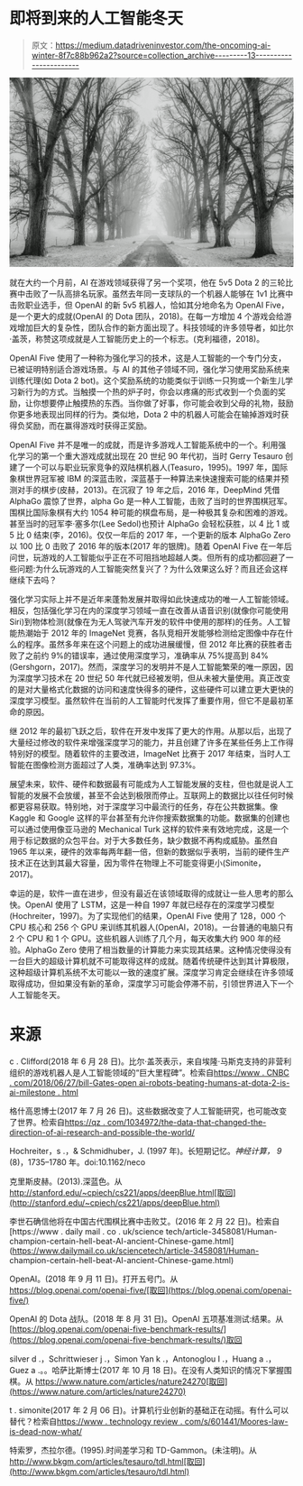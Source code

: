 # 即将到来的人工智能冬天

> 原文：<https://medium.datadriveninvestor.com/the-oncoming-ai-winter-8f7c88b962a2?source=collection_archive---------13----------------------->

![](img/7667d893f4a982f03607cd04d7489576.png)

就在大约一个月前，AI 在游戏领域获得了另一个奖项，他在 5v5 Dota 2 的三轮比赛中击败了一队高排名玩家。虽然去年同一支球队的一个机器人能够在 1v1 比赛中击败职业选手，但 OpenAI 的新 5v5 机器人，恰如其分地命名为 OpenAI Five，是一个更大的成就(OpenAI 的 Dota 团队，2018)。在每一方增加 4 个游戏会给游戏增加巨大的复杂性，团队合作的新方面出现了。科技领域的许多领导者，如比尔·盖茨，称赞这项成就是人工智能历史上的一个标志。(克利福德，2018)。

OpenAI Five 使用了一种称为强化学习的技术，这是人工智能的一个专门分支，已被证明特别适合游戏场景。与 AI 的其他子领域不同，强化学习使用奖励系统来训练代理(如 Dota 2 bot)。这个奖励系统的功能类似于训练一只狗或一个新生儿学习新行为的方式。当触摸一个热的炉子时，你会以疼痛的形式收到一个负面的奖励，让你想要停止触摸热的东西。当你做了好事，你可能会收到父母的礼物，鼓励你更多地表现出同样的行为。类似地，Dota 2 中的机器人可能会在输掉游戏时获得负奖励，而在赢得游戏时获得正奖励。

OpenAI Five 并不是唯一的成就，而是许多游戏人工智能系统中的一个。利用强化学习的第一个重大游戏成就出现在 20 世纪 90 年代初，当时 Gerry Tesauro 创建了一个可以与职业玩家竞争的双陆棋机器人(Teasuro，1995)。1997 年，国际象棋世界冠军被 IBM 的深蓝击败，深蓝基于一种算法来快速搜索可能的结果并预测对手的棋步(皮赫，2013)。在沉寂了 19 年之后，2016 年，DeepMind 凭借 AlphaGo 震惊了世界，alpha Go 是一种人工智能，击败了当时的世界围棋冠军。围棋比国际象棋有大约 1054 种可能的棋盘布局，是一种极其复杂和困难的游戏。甚至当时的冠军李·塞多尔(Lee Sedol)也预计 AlphaGo 会轻松获胜，以 4 比 1 或 5 比 0 结束(李，2016)。仅仅一年后的 2017 年，一个更新的版本 AlphaGo Zero 以 100 比 0 击败了 2016 年的版本(2017 年的银牌)。随着 OpenAI Five 在一年后问世，玩游戏的人工智能似乎正在不可阻挡地超越人类。但所有的成功都回避了一些问题:为什么玩游戏的人工智能突然复兴了？为什么效果这么好？而且还会这样继续下去吗？

强化学习实际上并不是近年来蓬勃发展并取得如此快速成功的唯一人工智能领域。相反，包括强化学习在内的深度学习领域一直在改善从语音识别(就像你可能使用 Siri)到物体检测(就像在为无人驾驶汽车开发的软件中使用的那样)的任务。人工智能热潮始于 2012 年的 ImageNet 竞赛，各队竞相开发能够检测给定图像中存在什么的程序。虽然多年来在这个问题上的成功进展缓慢，但 2012 年比赛的获胜者击败了之前约 9%的错误率，通过使用深度学习，准确率从 75%提高到 84%(Gershgorn，2017)。然而，深度学习的发明并不是人工智能繁荣的唯一原因，因为深度学习技术在 20 世纪 50 年代就已经被发明，但从未被大量使用。真正改变的是对大量格式化数据的访问和速度快得多的硬件，这些硬件可以建立更大更快的深度学习模型。虽然软件在当前的人工智能时代发挥了重要作用，但它不是最初革命的原因。

继 2012 年的最初飞跃之后，软件在开发中发挥了更大的作用。从那以后，出现了大量经过修改的软件来增强深度学习的能力，并且创建了许多在某些任务上工作得特别好的模型。随着软件的主要改进，ImageNet 比赛于 2017 年结束，当时人工智能在图像检测方面超过了人类，准确率达到 97.3%。

展望未来，软件、硬件和数据最有可能成为人工智能发展的支柱，但也就是说人工智能的发展不会放缓，甚至不会达到极限而停止。互联网上的数据比以往任何时候都更容易获取。特别地，对于深度学习中最流行的任务，存在公共数据集。像 Kaggle 和 Google 这样的平台甚至有允许你搜索数据集的功能。数据集的创建也可以通过使用像亚马逊的 Mechanical Turk 这样的软件来有效地完成，这是一个用于标记数据的众包平台。对于大多数任务，缺少数据不再构成威胁。虽然自 1965 年以来，硬件的效率每两年翻一倍，但新的数据似乎表明，当前的硬件生产技术正在达到其最大容量，因为零件在物理上不可能变得更小(Simonite，2017)。

幸运的是，软件一直在进步，但没有最近在该领域取得的成就让一些人思考的那么快。OpenAI 使用了 LSTM，这是一种自 1997 年就已经存在的深度学习模型(Hochreiter，1997)。为了实现他们的结果，OpenAI Five 使用了 128，000 个 CPU 核心和 256 个 GPU 来训练其机器人(OpenAI，2018)。一台普通的电脑只有 2 个 CPU 和 1 个 GPU。这些机器人训练了几个月，每天收集大约 900 年的经验。AlphaGo Zero 使用了相当数量的计算能力来实现其结果。这种情况使得没有一台巨大的超级计算机就不可能取得这样的成就。随着传统硬件达到其计算极限，这种超级计算机系统不太可能以一致的速度扩展。深度学习肯定会继续在许多领域取得成功，但如果没有新的革命，深度学习可能会停滞不前，引领世界进入下一个人工智能冬天。

# 来源

c . Clifford(2018 年 6 月 28 日)。比尔·盖茨表示，来自埃隆·马斯克支持的非营利组织的游戏机器人是人工智能领域的“巨大里程碑”。检索自[https://www . CNBC . com/2018/06/27/bill-Gates-open ai-robots-beating-humans-at-dota-2-is-ai-milestone . html](https://www.cnbc.com/2018/06/27/bill-gates-openai-robots-beating-humans-at-dota-2-is-ai-milestone.html)

格什高恩博士(2017 年 7 月 26 日)。这些数据改变了人工智能研究，也可能改变了世界。检索自[https://qz . com/1034972/the-data-that-changed-the-direction-of-ai-research-and-possible-the-world/](https://qz.com/1034972/the-data-that-changed-the-direction-of-ai-research-and-possibly-the-world/)

Hochreiter，s .，& Schmidhuber，J. (1997 年)。长短期记忆。*神经计算，* *9* (8)，1735–1780 年。doi:10.1162/neco

克里斯皮赫。(2013).深蓝色。从 http://stanford.edu/~cpiech/cs221/apps/deepBlue.html[取回](http://stanford.edu/~cpiech/cs221/apps/deepBlue.html)

李世石确信他将在中国古代围棋比赛中击败艾。(2016 年 2 月 22 日)。检索自[https://www . daily mail . co . uk/science tech/article-3458081/Human-champion-certain-hell-beat-AI-ancient-Chinese-game.html](https://www.dailymail.co.uk/sciencetech/article-3458081/Human- champion-certain-hell-beat-AI-ancient-Chinese-game.html)

OpenAI。(2018 年 9 月 11 日)。打开五号门。从 https://blog.openai.com/openai-five/[取回](https://blog.openai.com/openai-five/)

OpenAI 的 Dota 战队。(2018 年 8 月 31 日)。OpenAI 五项基准测试:结果。从[https://blog.openai.com/openai-five-benchmark-results/](https://blog.openai.com/openai-five-benchmark-results/)取回

silver d .，Schrittwieser j .，Simon Yan k .，Antonoglou I .，Huang a .，Guez a .。。哈萨比斯博士(2017 年 10 月 18 日)。在没有人类知识的情况下掌握围棋。从 https://www.nature.com/articles/nature24270[取回](https://www.nature.com/articles/nature24270)

t . simonite(2017 年 2 月 06 日)。计算机行业创新的基础正在动摇。有什么可以替代？检索自[https://www . technology review . com/s/601441/Moores-law-is-dead-now-what/](https://www.technologyreview.com/s/601441/moores-law-is-dead-now-what/)

特索罗，杰拉尔德。(1995).时间差学习和 TD-Gammon。(未注明)。从 http://www.bkgm.com/articles/tesauro/tdl.html[取回](http://www.bkgm.com/articles/tesauro/tdl.html)